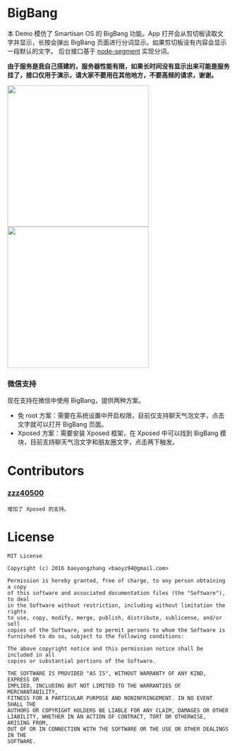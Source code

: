 # BigBang

本 Demo 模仿了 Smartisan OS 的 BigBang 功能。App 打开会从剪切板读取文字并显示，长按会弹出 BigBang 页面进行分词显示。如果剪切板没有内容会显示一段默认的文字。
后台接口基于 [node-segment](https://github.com/leizongmin/node-segment) 实现分词。

__由于服务是我自己搭建的，服务器性能有限，如果长时间没有显示出来可能是服务挂了，接口仅用于演示，请大家不要用在其他地方，不要高频的请求，谢谢。__

<img src="https://github.com/baoyongzhang/BigBang/blob/master/design/bigbang_demo.gif" width=320/>
<img src="https://github.com/baoyongzhang/BigBang/blob/master/design/gitbang_demo_wechat.gif" width=320/>

### 微信支持

现在支持在微信中使用 BigBang，提供两种方案。
* 免 root 方案：需要在系统设置中开启权限，目前仅支持聊天气泡文字，点击文字就可以打开 BigBang 页面。
* Xposed 方案：需要安装 Xposed 框架，在 Xposed 中可以找到 BigBang 模块，目前支持聊天气泡文字和朋友圈文字，点击两下触发。

# Contributors

### [zzz40500](https://github.com/zzz40500/)
```
增加了 Xposed 的支持。
```

# License

``` 
MIT License

Copyright (c) 2016 baoyongzhang <baoyz94@gmail.com>

Permission is hereby granted, free of charge, to any person obtaining a copy
of this software and associated documentation files (the "Software"), to deal
in the Software without restriction, including without limitation the rights
to use, copy, modify, merge, publish, distribute, sublicense, and/or sell
copies of the Software, and to permit persons to whom the Software is
furnished to do so, subject to the following conditions:

The above copyright notice and this permission notice shall be included in all
copies or substantial portions of the Software.

THE SOFTWARE IS PROVIDED "AS IS", WITHOUT WARRANTY OF ANY KIND, EXPRESS OR
IMPLIED, INCLUDING BUT NOT LIMITED TO THE WARRANTIES OF MERCHANTABILITY,
FITNESS FOR A PARTICULAR PURPOSE AND NONINFRINGEMENT. IN NO EVENT SHALL THE
AUTHORS OR COPYRIGHT HOLDERS BE LIABLE FOR ANY CLAIM, DAMAGES OR OTHER
LIABILITY, WHETHER IN AN ACTION OF CONTRACT, TORT OR OTHERWISE, ARISING FROM,
OUT OF OR IN CONNECTION WITH THE SOFTWARE OR THE USE OR OTHER DEALINGS IN THE
SOFTWARE.
```
